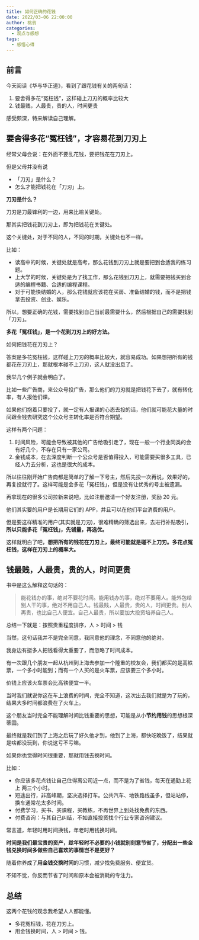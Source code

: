 ```yaml
---
title: 如何正确的花钱
date: 2022/03-06 22:00:00
author: 桃翁
categories: 
  - 观点与感想
tags: 
  - 感悟心得
---
```


## 前言

今天阅读《华与华正道》，看到了跟花钱有关的两句话：

1. 要舍得多花“冤枉钱”，这样碰上刀刃的概率比较大
2. 钱最贱，人最贵，贵的人，时间更贵

感受颇深，特来解读自己理解。

## 要舍得多花“冤枉钱”，才容易花到刀刃上

经常父母会说：在外面不要乱花钱，要把钱花在刀刃上。

但是父母并没有说

* 「刀刃」是什么？
* 怎么才能把钱花在「刀刃」上。

**刀刃是什么？**

刀刃是刀最锋利的一边，用来比喻关键处。

那其实把钱花到刀刃上，即为把钱花在关键处。

这个关键处，对于不同的人，不同的时期，关键处也不一样。

比如：

* 读高中的时候，关键处就是高考，那么花钱到刀刃上就是要把到合适我的练习题。
* 上大学的时候，关键处是为了找工作，那么花钱到刀刃上，就需要把钱买到合适的编程书籍、合适的编程课程。
* 对于可能快结婚的人，那么花钱就应该花在买房、准备结婚的钱，而不是把钱拿去投资、创业、娱乐。

所以，想要正确的花钱，需要找到自己当前最需要什么，然后根据自己的需要找到「刀刃」。

**多花「冤枉钱」，是一个花到刀刃上的好方法。**

如何把钱花在刀刃上？

答案是多花冤枉钱，这样碰上刀刃的概率比较大，就容易成功。如果想把所有的钱都花在刀刃上，那就根本碰不上刀刃，这人就没出息了。

我举几个例子就会明白了。

比如一些广告商，来公众号投广告，那么他们的刀刃就是把钱花下去了，就有转化率，有人报他们课。

如果他们抱着只要投了，就一定有人报课的心态去投的话，他们就可能花大量的时间跟金钱去研究这个公众号主转化率是否符合期望。

这样有两个问题：

1. 时间风险，可能会导致被其他的广告给吸引走了，现在一般一个行业同类的会有好几个，不存在只有一家公司。
2. 金钱成本，在去深度判断一个公众号是否值得投入，可能需要买很多工具，已经人力去分析，这也是很大的成本。

所以往往刚开始广告商都是简单的了解一下号主，然后先投一次再说，效果好的，再复投就行了。这样可能是会多花「冤枉钱」，但是没有让优秀的号主被遗漏。

再拿现在的很多公司拉新来说吧，比如注册邀请一个好友注册，奖励 20 元。

他们其实要的用户是长期用它们的 APP，并且可以在他们平台消费的用户。

但是要这样精准的用户(其实就是刀刃)，很难精确的筛选出来，去进行补贴吸引，**所以只能多花「冤枉钱」，先铺量，再选优。**

这样就明白了吧，**想把所有的钱花在刀刃上，最终可能就是碰不上刀刃。多花点冤枉钱，这样在刀刃上的概率大。**

## 钱最贱，人最贵，贵的人，时间更贵

书中是这么解释这句话的：

> 能花钱办的事，绝对不要花时间。能用钱办的事，绝对不要用人。能外包给别人干的事，绝对不用自己人。钱最贱，人最贵，贵的人，时间更贵。别人再贵，也比自己人便宜。自己人最贵，所以要加大投资培养自己人。


总结一下就是：按照贵重程度排序，人 > 时间 > 钱

当然，这句话我并不是完全同意，我同意他的理念，不同意他的绝对。

我身边有挺多人把钱看得太重要了，而忽略了时间成本。

有一次跟几个朋友一起从杭州到上海去参加一个隆重的校友会，我们都买的是高铁票，一个多小时能到；而有一个人买的是火车票，应该要三个多小时。

价钱上应该火车票会比高铁便宜一半。

当时我们就说你这在车上浪费的时间，完全不知道，这次出去我们就是为了玩的，结果大多时间都浪费在了火车上。

这个朋友当时完全不能理解时间比钱重要的思想，可能是从小**节约用钱**的思想根深蒂固。

最终就是我们到了上海之后玩了好久他才到，他到了上海，都快吃晚饭了，结果就是啥都没玩到，你说这亏不亏嘛。

如果你也觉得时间很重要，那就用钱去换时间。

比如：

* 你应该多花点钱让自己住得离公司近一点，而不是为了省钱，每天在通勤上花上 两三个小时。
* 短途出行，非高峰期，坚决选择打车。公共汽车、地铁路线虽多，但站站停，换车通常花太多时间。
* 付费学习，买书、买课程，买教练，不再世界上到处找免费的东西。
* 付费咨询：与其自己纠结，不如直接投资找个行业专家咨询建议。

常言道，年轻时用时间换钱，年老时用钱换时间。

**时间是我们最宝贵的资产，趁年轻时不必要的小钱就别刻意节省了，分配出一些金钱兑换时间多做些自己喜欢的事情岂不是更好？**

随着你养成了**用金钱交换时间**的习惯，减少找免费服务、便宜货。

不知不觉，你反而节省了时间和原本会被消耗的专注力。

## 总结

这两个花钱的观念我希望人人都能懂。

* 多花冤枉钱，花在刀刃上。
* 用金钱换时间，人 > 时间 > 钱。